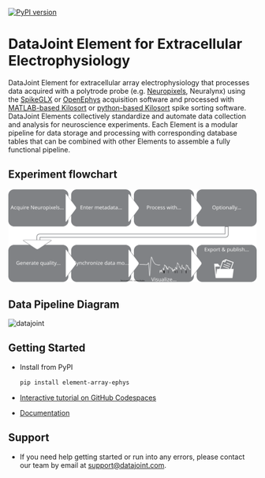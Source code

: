 [![PyPI version](https://badge.fury.io/py/element-array-ephys.svg)](http://badge.fury.io/py/element-array-ephys)

# DataJoint Element for Extracellular Electrophysiology

DataJoint Element for extracellular array electrophysiology that processes data 
acquired with a polytrode probe
(e.g. [Neuropixels](https://www.neuropixels.org), Neuralynx) using the
[SpikeGLX](https://github.com/billkarsh/SpikeGLX) or
[OpenEphys](https://open-ephys.org/gui) acquisition software and processed with
[MATLAB-based Kilosort](https://github.com/MouseLand/Kilosort) or [python-based
Kilosort](https://github.com/MouseLand/pykilosort) spike sorting software. DataJoint 
Elements collectively standardize and automate data collection and analysis for 
neuroscience experiments. Each Element is a modular pipeline for data storage and 
processing with corresponding database tables that can be combined with other Elements 
to assemble a fully functional pipeline.

## Experiment flowchart

![flowchart](https://raw.githubusercontent.com/datajoint/element-array-ephys/main/images/diagram_flowchart.svg)

## Data Pipeline Diagram

![datajoint](https://raw.githubusercontent.com/datajoint/workflow-array-ephys/main/images/attached_array_ephys_element.svg)


## Getting Started

+ Install from PyPI

     ```bash
     pip install element-array-ephys
     ```

+ [Interactive tutorial on GitHub Codespaces](https://github.com/datajoint/workflow-array-ephys#interactive-tutorial)

+ [Documentation](https://datajoint.com/docs/elements/element-array-ephys)

## Support

+ If you need help getting started or run into any errors, please contact our team by email at support@datajoint.com.
